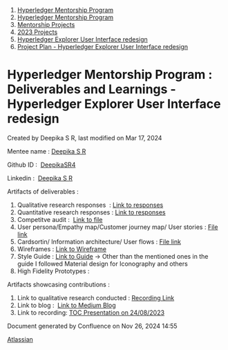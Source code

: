 1. [Hyperledger Mentorship Program](index.html)
2. [Hyperledger Mentorship Program](Hyperledger-Mentorship-Program_21954571.html)
3. [Mentorship Projects](Mentorship-Projects_21954604.html)
4. [2023 Projects](2023-Projects_21954865.html)
5. [Hyperledger Explorer User Interface redesign](Hyperledger-Explorer-User-Interface-redesign_21959592.html)
6. [Project Plan - Hyperledger Explorer User Interface redesign](Project-Plan---Hyperledger-Explorer-User-Interface-redesign_21960133.html)

# Hyperledger Mentorship Program : Deliverables and Learnings - Hyperledger Explorer User Interface redesign

Created by Deepika S R, last modified on Mar 17, 2024

Mentee name : [Deepika S R](https://lf-hyperledger.atlassian.net/wiki/people/712020:3b344ec7-6a3b-4007-8518-f5013c318a0b?ref=confluence) 

Github ID :  [DeepikaSR4](https://github.com/DeepikaSR4)

Linkedin :  [Deepika S R](https://www.linkedin.com/in/deepika-sr-04042003/)

Artifacts of deliverables : 

1. Qualitative research responses  : [Link to responses](https://docs.google.com/document/d/1FNCKl1ek8YOOoTqbfTjnRi1TtQPkICWHkmPdUPIpbqM/edit?usp=sharing)
2. Quantitative research responses : [Link to responses](https://docs.google.com/spreadsheets/d/1MkKDMnaBQcFFHctiZK05tOUqkio5aBl8PJ5WBMaDVcU/edit?usp=sharing)
3. Competitve audit :  [Link to file](https://docs.google.com/spreadsheets/d/18FAHssztxTJK6_pe0Y3T4H_pz91Prr9in9WbKRDlbtc/edit#gid=0)
4. User persona/Empathy map/Customer journey map/ User stories : [File link](https://www.figma.com/file/2IKqOp3SdmoyWeYRrRzLA1/HyperLedger?type=design&node-id=107%3A2&mode=design&t=6pASQmB5ALevUaqt-1)
5. Cardsortin/ Information architecture/ User flows : [File link](https://www.figma.com/file/2IKqOp3SdmoyWeYRrRzLA1/HyperLedger?type=design&node-id=107%3A2&mode=design&t=6pASQmB5ALevUaqt-1)
6. Wireframes : [Link to Wireframe](https://www.figma.com/proto/2IKqOp3SdmoyWeYRrRzLA1/Hyperledger-Explorer?page-id=1412%3A1148&type=design&node-id=1471-7625&viewport=574%2C1271%2C0.21&t=oMBNA9KWOYB7nEPQ-1&scaling=min-zoom&starting-point-node-id=1413%3A1150&mode=design)
7. Style Guide : [Link to Guide](https://www.figma.com/proto/2IKqOp3SdmoyWeYRrRzLA1/Hyperledger-Explorer?page-id=425%3A2965&type=design&node-id=425-2966&viewport=95%2C303%2C0.05&t=Dl8haa4U4f1GvfrB-1&scaling=contain&mode=design) → Other than the mentioned ones in the guide I followed Material design for Iconography and others
8. High Fidelity Prototypes :

Artifacts showcasing contributions : 

1. Link to qualitative research conducted : [Recording Link](https://www.youtube.com/watch?v=ONq4jgVZx9k)
2. Link to blog :  [Link to Medium Blog](https://deepikasr4.medium.com/my-journey-as-a-lfx-mentee-at-hyperledger-70d8d7b2739e)
3. Link to recording: [TOC Presentation on 24/08/2023](https://youtu.be/gPiRG562guY?si=Ye4veUNDz5aveuvJ)

Document generated by Confluence on Nov 26, 2024 14:55

[Atlassian](http://www.atlassian.com/)
